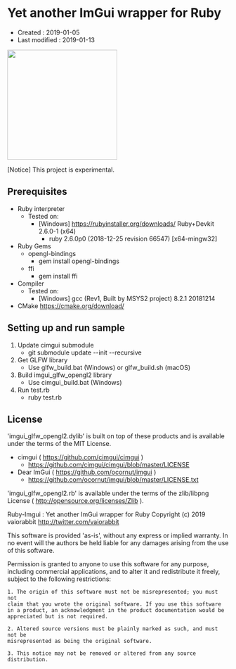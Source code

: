 <!-- -*- mode:markdown; coding:utf-8; -*- -->

# Yet another ImGui wrapper for Ruby #

*   Created : 2019-01-05
*   Last modified : 2019-01-13

<img src="https://raw.githubusercontent.com/vaiorabbit/ruby-imgui/master/doc/jpfont_test.png" width="250">

[Notice] This project is experimental.

## Prerequisites ##

*   Ruby interpreter
    *   Tested on:
        *   [Windows] https://rubyinstaller.org/downloads/ Ruby+Devkit 2.6.0-1 (x64)
            *   ruby 2.6.0p0 (2018-12-25 revision 66547) [x64-mingw32]
*   Ruby Gems
    *   opengl-bindings
        *   gem install opengl-bindings
    *   ffi
        *   gem install ffi
*   Compiler
    *   Tested on:
        *   [Windows] gcc (Rev1, Built by MSYS2 project) 8.2.1 20181214
*   CMake https://cmake.org/download/


## Setting up and run sample ##

1.  Update cimgui submodule
    *   git submodule update --init --recursive
2.  Get GLFW library
    *   Use glfw_build.bat (Windows) or glfw_build.sh (macOS)
3.  Build imgui_glfw_opengl2 library
    *   Use cimgui_build.bat (Windows)
4.  Run test.rb
    *   ruby test.rb

## License ##

'imgui_glfw_opengl2.dylib' is built on top of these products and is available under the terms of the MIT License.
*   cimgui ( https://github.com/cimgui/cimgui )
    *   https://github.com/cimgui/cimgui/blob/master/LICENSE
*   Dear ImGui ( https://github.com/ocornut/imgui )
    *   https://github.com/ocornut/imgui/blob/master/LICENSE.txt

'imgui_glfw_opengl2.rb' is available under the terms of the zlib/libpng License ( http://opensource.org/licenses/Zlib ).

Ruby-Imgui : Yet another ImGui wrapper for Ruby
Copyright (c) 2019 vaiorabbit <http://twitter.com/vaiorabbit>

This software is provided 'as-is', without any express or implied
warranty. In no event will the authors be held liable for any damages
arising from the use of this software.

Permission is granted to anyone to use this software for any purpose,
including commercial applications, and to alter it and redistribute it
freely, subject to the following restrictions:

    1. The origin of this software must not be misrepresented; you must not
    claim that you wrote the original software. If you use this software
    in a product, an acknowledgment in the product documentation would be
    appreciated but is not required.

    2. Altered source versions must be plainly marked as such, and must not be
    misrepresented as being the original software.

    3. This notice may not be removed or altered from any source
    distribution.
